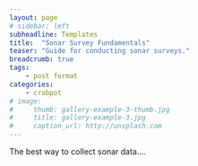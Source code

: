 ```yaml
---
layout: page
# sidebar: left
subheadline: Templates
title:  "Sonar Survey Fundamentals"
teaser: "Guide for conducting sonar surveys."
breadcrumb: true
tags:
    - post format
categories:
    - crabpot
# image:
#     thumb: gallery-example-3-thumb.jpg
#     title: gallery-example-3.jpg
#     caption_url: http://unsplash.com
---
```


The best way to collect sonar data....
